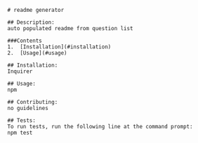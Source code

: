 
    
    # readme generator
    
    ## Description: 
    auto populated readme from question list

    ###Contents
    1.  [Installation](#installation)
    2.  [Usage](#usage)
    
    ## Installation:  
    Inquirer

    ## Usage:
    npm

    ## Contributing:
    no guidelines

    ## Tests:
    To run tests, run the following line at the command prompt:
    npm test

    